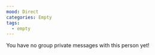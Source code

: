 ```yaml
---
mood: Direct
categories: Empty
tags:
  - empty
---
```

You have no group private messages with this person yet!